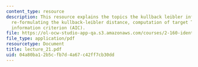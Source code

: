 ```yaml
---
content_type: resource
description: This resource explains the topics the kullback leibler information distance,
  re-formulating the kullback-leibler distance, computation of target T, Akaike's
  information criterion (AIC).
file: https://ol-ocw-studio-app-qa.s3.amazonaws.com/courses/2-160-identification-estimation-and-learning-spring-2006/04a80ba12b5cfb7d4a67c42ff7cb30dd_lecture_21.pdf
file_type: application/pdf
resourcetype: Document
title: lecture_21.pdf
uid: 04a80ba1-2b5c-fb7d-4a67-c42ff7cb30dd
---
```


